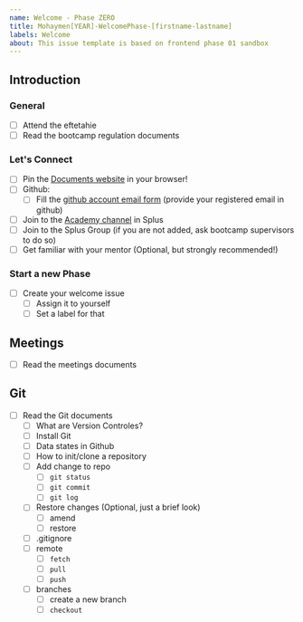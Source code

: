 ```yaml
---
name: Welcome - Phase ZERO
title: Mohaymen[YEAR]-WelcomePhase-[firstname-lastname]
labels: Welcome
about: This issue template is based on frontend phase 01 sandbox
---
```


## Introduction

### General
- [ ] Attend the eftetahie
- [ ] Read the bootcamp regulation documents

### Let's Connect
- [ ] Pin the [Documents website](https://mohaymen-academy.github.io/Documents/) in your browser!
- [ ] Github:
    - [ ] Fill the [github account email form](https://forms.gle/UWukgoc81bLXLbp48) (provide your registered email in github)
- [ ] Join to the [Academy channel](https://splus.ir/joingroup/AGPkREG8dW1NQIXOpwtFJg) in Splus
- [ ] Join to the Splus Group (if you are not added, ask bootcamp supervisors to do so)
- [ ] Get familiar with your mentor (Optional, but strongly recommended!)

### Start a new Phase
- [ ] Create your welcome issue
    -   [ ] Assign it to yourself
    -   [ ] Set a label for that

## Meetings

- [ ] Read the meetings documents

## Git

- [ ] Read the Git documents
    - [ ] What are Version Controles?
    - [ ] Install Git
    - [ ] Data states in Github
    - [ ] How to init/clone a repository
    - [ ] Add change to repo
        - [ ] `git status`
        - [ ] `git commit`
        - [ ] `git log`
    - [ ] Restore changes (Optional, just a brief look)
        - [ ] amend
        - [ ] restore
    - [ ] .gitignore
    - [ ] remote
        - [ ] `fetch`
        - [ ] `pull`
        - [ ] `push`
    - [ ] branches
        - [ ] create a new branch
        - [ ] `checkout`
